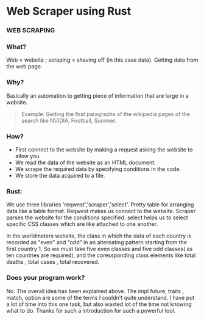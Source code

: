 <h1>Web Scraper using Rust</h1>
<h3>WEB SCRAPING</h3>

<h3>What?</h3>
<p>Web = website ; scraping = shaving off (in this case data). Getting data from the web page.</p>

<h3>Why?</h3>
<p>Basically an automation to getting piece of information that are large in a website. 

> Example: Getting the first paragraphs of the wikipedia pages of the search like NVIDIA, Football, Summer.
</p>

<h3>How?</h3>
 
* First connect to the website by making a request asking the website to allow you.
* We read the data of the website as an HTML document.
* We scrape the required data by specifying conditions in the code.
* We store the data acquired to a file.

<h3>Rust:</h3>

<p>We use three libraries 'reqwest','scraper','select'. Pretty table for arranging data like a table format. Reqwest makes us connect to the website. Scraper parses the website for the conditions specified. select helps us to select specific CSS classes which are like attached to one another.</p>

<p>In the worldmeters website, the class in which the data of each country is recorded as "even" and "odd" in an alternating pattern starting from the first country 1.
So we must take five even classes and five odd classes( as ten countries are required), and the coressponding class elements like total deaths , total cases , total recovered.
</p>


<h3>Does your program work?</h3>
<p>No. The overall idea has been explained above. The impl future, traits , match, option are some of the terms I couldn't quite understand. I have put a lot of time into this one task, but also wasted lot of the time not knowing what to do. Thanks for such a introduction for such a powerful tool.</p>
